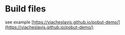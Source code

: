 # Build files

see example [https://viacheslavjs.github.io/pobut-demo/](https://viacheslavjs.github.io/pobut-demo/)
